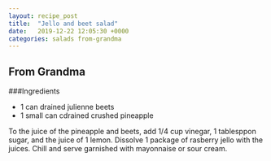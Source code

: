 ```yaml
---
layout: recipe_post
title:  "Jello and beet salad"
date:   2019-12-22 12:05:30 +0000
categories: salads from-grandma
---
```


## From Grandma
###Ingredients
* 1 can drained julienne beets
* 1 small can cdrained crushed pineapple


To the juice of the pineapple and beets, add 1/4 cup vinegar, 1 tablesppon sugar, and the juice of 1 lemon. Dissolve 1 package of rasberry jello with the juices. Chill and serve garnished with mayonnaise or sour cream.
